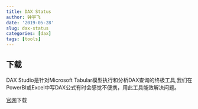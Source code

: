 ```yaml
---
title: DAX Status
author: 钟宇飞
date: '2019-05-28'
slug: dax-status
categories: [dax]
tags: [tools]
---
```


## 下载

DAX Studio是针对Microsoft Tabular模型执行和分析DAX查询的终极工具,我们在PowerBI或Excel中写DAX公式有时会感觉不便携，用此工具能效解决问题。

[官网](https://daxstudio.org/)下载